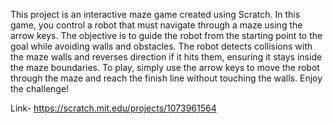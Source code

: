 This project is an interactive maze game created using Scratch. In this game, you control a robot that must navigate through a maze using the arrow keys. The objective is to guide the robot from the starting point to the goal while avoiding walls and obstacles. The robot detects collisions with the maze walls and reverses direction if it hits them, ensuring it stays inside the maze boundaries. To play, simply use the arrow keys to move the robot through the maze and reach the finish line without touching the walls. Enjoy the challenge!

Link- https://scratch.mit.edu/projects/1073961564
